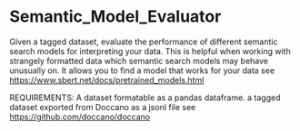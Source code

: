 # Semantic_Model_Evaluator
Given a tagged dataset, evaluate the performance of different semantic search models for interpreting your data.
This is helpful when working with strangely formatted data which semantic search models may behave unusually on. 
It allows you to find a model that works for your data see https://www.sbert.net/docs/pretrained_models.html

REQUIREMENTS:
  A dataset formatable as a pandas dataframe.
  a tagged dataset exported from Doccano as a jsonl file see https://github.com/doccano/doccano
